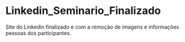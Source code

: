 # Linkedin_Seminario_Finalizado
Site do Linkedin finalizado e com a remoção de imagens e informações pessoas dos participantes.
